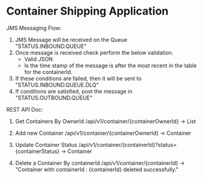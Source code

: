 # Container Shipping Application

JMS Messaging Flow:

1. JMS Message will be received on the Queue "STATUS.INBOUND.QUEUE"
2. Once message is received check perform the below validation.
	- Valid JSON
	- Is the time stamp of the message is after the most recent in the table for the containerId.
3. If these conditions are failed, then it will be sent to "STATUS.INBOUND.QUEUE.DLQ"
4. If conditions are satisfied, post the message in "STATUS.OUTBOUND.QUEUE"


REST API Doc:
1. Get Containers By OwnerId
	/api/v1/container/{containerOwnerId} -> List<Container>

2.	Add new Container
	/api/v1/container/{containerOwnerId} -> Container
	
3.	Update Container Status
	/api/v1/container/{containerId}?status={containerStatus} -> Container
	
4.	Delete a Container By containerId
	/api/v1/container/{containerId} -> "Container with containerId : {containerId} deleted successfully."
	




